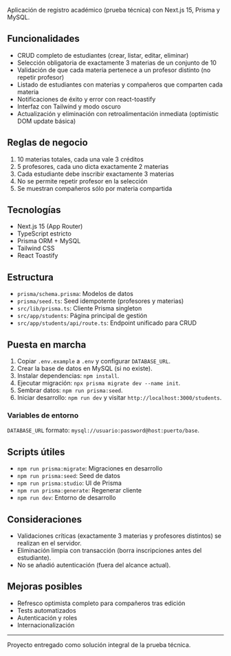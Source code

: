 Aplicación de registro académico (prueba técnica) con Next.js 15, Prisma y MySQL.

## Funcionalidades

- CRUD completo de estudiantes (crear, listar, editar, eliminar)
- Selección obligatoria de exactamente 3 materias de un conjunto de 10
- Validación de que cada materia pertenece a un profesor distinto (no repetir profesor)
- Listado de estudiantes con materias y compañeros que comparten cada materia
- Notificaciones de éxito y error con react-toastify
- Interfaz con Tailwind y modo oscuro
- Actualización y eliminación con retroalimentación inmediata (optimistic DOM update básica)

## Reglas de negocio

1. 10 materias totales, cada una vale 3 créditos
2. 5 profesores, cada uno dicta exactamente 2 materias
3. Cada estudiante debe inscribir exactamente 3 materias
4. No se permite repetir profesor en la selección
5. Se muestran compañeros sólo por materia compartida

## Tecnologías

- Next.js 15 (App Router)
- TypeScript estricto
- Prisma ORM + MySQL
- Tailwind CSS
- React Toastify

## Estructura

- `prisma/schema.prisma`: Modelos de datos
- `prisma/seed.ts`: Seed idempotente (profesores y materias)
- `src/lib/prisma.ts`: Cliente Prisma singleton
- `src/app/students`: Página principal de gestión
- `src/app/students/api/route.ts`: Endpoint unificado para CRUD

## Puesta en marcha

1. Copiar `.env.example` a `.env` y configurar `DATABASE_URL`.
2. Crear la base de datos en MySQL (si no existe).
3. Instalar dependencias: `npm install`.
4. Ejecutar migración: `npx prisma migrate dev --name init`.
5. Sembrar datos: `npm run prisma:seed`.
6. Iniciar desarrollo: `npm run dev` y visitar `http://localhost:3000/students`.

### Variables de entorno

`DATABASE_URL` formato: `mysql://usuario:password@host:puerto/base`.

## Scripts útiles

- `npm run prisma:migrate`: Migraciones en desarrollo
- `npm run prisma:seed`: Seed de datos
- `npm run prisma:studio`: UI de Prisma
- `npm run prisma:generate`: Regenerar cliente
- `npm run dev`: Entorno de desarrollo

## Consideraciones

- Validaciones críticas (exactamente 3 materias y profesores distintos) se realizan en el servidor.
- Eliminación limpia con transacción (borra inscripciones antes del estudiante).
- No se añadió autenticación (fuera del alcance actual).

## Mejoras posibles

- Refresco optimista completo para compañeros tras edición
- Tests automatizados
- Autenticación y roles
- Internacionalización

---
Proyecto entregado como solución integral de la prueba técnica.
